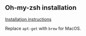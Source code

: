 ## Oh-my-zsh installation

[Installation instructions](https://gist.github.com/n1snt/454b879b8f0b7995740ae04c5fb5b7df)

Replace `apt-get` with `brew` for MacOS.
